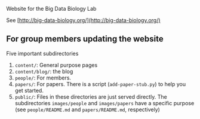 Website for the Big Data Biology Lab

See [http://big-data-biology.org/](http://big-data-biology.org/)

## For group members updating the website

Five important subdirectories

1. `content/`: General purpose pages
2. `content/blog/`: the blog
3. `people/`: For members. 
4. `papers/`: For papers. There is a script (`add-paper-stub.py`) to help you get started.
5. `public/`: Files in these directories are just served directly. The
   subdirectories `images/people` and `images/papers` have a specific purpose
   (see `people/README.md` and `papers/README.md`, respectively)

